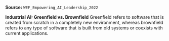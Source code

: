 **Source:** `WEF_Empowering_AI_Leadership_2022`

**Industrial AI: Greenfield vs. Brownfield**
Greenfield refers to software that is created from scratch in a completely new environment, whereas brownfield refers to any type of software that is built from old systems or coexists with current applications.
